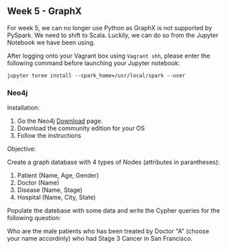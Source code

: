 ## Week 5 - GraphX

For week 5, we can no longer use Python as GraphX is not supported by PySpark. We need to shift to Scala. Luckily, we can do so from the Jupyter Notebook we have been using.

After logging onto your Vagrant box using ```Vagrant shh```, please enter the following command before launching your Jupyter notebook:

```jupyter toree install --spark_home=/usr/local/spark --user```

### Neo4j

Installation:

1. Go the Neo4j [Download](www.neo4j.com/download) page.
2. Download the community edition for your OS
3. Follow the instructions

Objective:

Create a graph database with 4 types of Nodes (attributes in parantheses):

1. Patient (Name, Age, Gender)
2. Doctor (Name)
3. Disease (Name, Stage)
4. Hospital (Name, City, State)

Populate the datebase with some data and write the Cypher queries for the following question:

Who are the male patients who has been treated by Doctor "A" (choose your name accordinly) who had Stage 3 Cancer in San Francisco.


